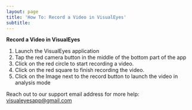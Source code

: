 ```yaml
---
layout: page
title: 'How To: Record a Video in VisualEyes'
subtitle: 
---
```


**Record a Video in VisualEyes**

1. Launch the VisualEyes application
2. Tap the red camera button in the middle of the bottom part of the app
3. Click on the red circle to start recording a video.
4. Click on the red square to finish recording the video.
5. Click on the Image next to the record button to launch the video in analysis mode

Reach out to our support email address for more help: <visualeyesapp@gmail.com>

